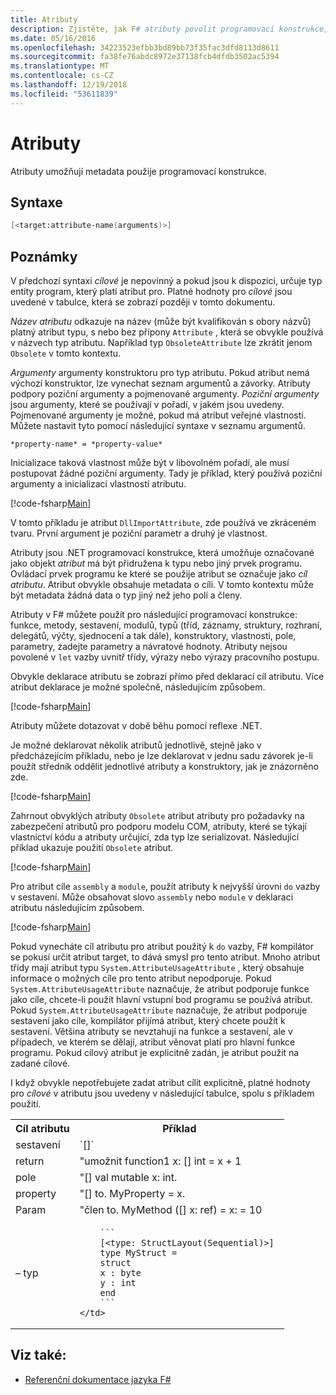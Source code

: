 ```yaml
---
title: Atributy
description: Zjistěte, jak F# atributy povolit programovací konstrukce, které se použije k metadatům.
ms.date: 05/16/2016
ms.openlocfilehash: 34223523efbb3bd89bb73f35fac3dfd8113d8611
ms.sourcegitcommit: fa38fe76abdc8972e37138fcb4dfdb3502ac5394
ms.translationtype: MT
ms.contentlocale: cs-CZ
ms.lasthandoff: 12/19/2018
ms.locfileid: "53611839"
---
```

# <a name="attributes"></a>Atributy

Atributy umožňují metadata použije programovací konstrukce.

## <a name="syntax"></a>Syntaxe

```fsharp
[<target:attribute-name(arguments)>]
```

## <a name="remarks"></a>Poznámky

V předchozí syntaxi *cílové* je nepovinný a pokud jsou k dispozici, určuje typ entity program, který platí atribut pro. Platné hodnoty pro *cílové* jsou uvedené v tabulce, která se zobrazí později v tomto dokumentu.

*Název atributu* odkazuje na název (může být kvalifikován s obory názvů) platný atribut typu, s nebo bez přípony `Attribute` , která se obvykle používá v názvech typ atributu. Například typ `ObsoleteAttribute` lze zkrátit jenom `Obsolete` v tomto kontextu.

*Argumenty* argumenty konstruktoru pro typ atributu. Pokud atribut nemá výchozí konstruktor, lze vynechat seznam argumentů a závorky. Atributy podpory poziční argumenty a pojmenované argumenty. *Poziční argumenty* jsou argumenty, které se používají v pořadí, v jakém jsou uvedeny. Pojmenované argumenty je možné, pokud má atribut veřejné vlastnosti. Můžete nastavit tyto pomocí následující syntaxe v seznamu argumentů.

```
*property-name* = *property-value*
```

Inicializace taková vlastnost může být v libovolném pořadí, ale musí postupovat žádné poziční argumenty. Tady je příklad, který používá poziční argumenty a inicializací vlastností atributu.

[!code-fsharp[Main](../../../samples/snippets/fsharp/lang-ref-2/snippet6202.fs)]

V tomto příkladu je atribut `DllImportAttribute`, zde používá ve zkráceném tvaru. První argument je poziční parametr a druhý je vlastnost.

Atributy jsou .NET programovací konstrukce, která umožňuje označované jako objekt *atribut* má být přidružena k typu nebo jiný prvek programu. Ovládací prvek programu ke které se použije atribut se označuje jako *cíl atributu*. Atribut obvykle obsahuje metadata o cíli. V tomto kontextu může být metadata žádná data o typ jiný než jeho polí a členy.

Atributy v F# můžete použít pro následující programovací konstrukce: funkce, metody, sestavení, modulů, typů (tříd, záznamy, struktury, rozhraní, delegátů, výčty, sjednocení a tak dále), konstruktory, vlastnosti, pole, parametry, zadejte parametry a návratové hodnoty. Atributy nejsou povolené v `let` vazby uvnitř třídy, výrazy nebo výrazy pracovního postupu.

Obvykle deklarace atributu se zobrazí přímo před deklarací cíl atributu. Více atribut deklarace je možné společně, následujícím způsobem.

[!code-fsharp[Main](../../../samples/snippets/fsharp/lang-ref-2/snippet6603.fs)]

Atributy můžete dotazovat v době běhu pomocí reflexe .NET.

Je možné deklarovat několik atributů jednotlivě, stejně jako v předcházejícím příkladu, nebo je lze deklarovat v jednu sadu závorek je-li použít středník oddělit jednotlivé atributy a konstruktory, jak je znázorněno zde.

[!code-fsharp[Main](../../../samples/snippets/fsharp/lang-ref-2/snippet6604.fs)]

Zahrnout obvyklých atributy `Obsolete` atribut atributy pro požadavky na zabezpečení atributů pro podporu modelu COM, atributy, které se týkají vlastnictví kódu a atributy určující, zda typ lze serializovat. Následující příklad ukazuje použití `Obsolete` atribut.

[!code-fsharp[Main](../../../samples/snippets/fsharp/lang-ref-2/snippet6605.fs)]

Pro atribut cíle `assembly` a `module`, použít atributy k nejvyšší úrovni `do` vazby v sestavení. Může obsahovat slovo `assembly` nebo `module` v deklaraci atributu následujícím způsobem.

[!code-fsharp[Main](../../../samples/snippets/fsharp/lang-ref-2/snippet6606.fs)]

Pokud vynecháte cíl atributu pro atribut použitý k `do` vazby, F# kompilátor se pokusí určit atribut target, to dává smysl pro tento atribut. Mnoho atribut třídy mají atribut typu `System.AttributeUsageAttribute` , který obsahuje informace o možných cíle pro tento atribut nepodporuje. Pokud `System.AttributeUsageAttribute` naznačuje, že atribut podporuje funkce jako cíle, chcete-li použít hlavní vstupní bod programu se používá atribut. Pokud `System.AttributeUsageAttribute` naznačuje, že atribut podporuje sestavení jako cíle, kompilátor přijímá atribut, který chcete použít k sestavení. Většina atributy se nevztahují na funkce a sestavení, ale v případech, ve kterém se dělají, atribut věnovat platí pro hlavní funkce programu. Pokud cílový atribut je explicitně zadán, je atribut použit na zadané cílové.

I když obvykle nepotřebujete zadat atribut cílit explicitně, platné hodnoty pro *cílové* v atributu jsou uvedeny v následující tabulce, spolu s příkladem použití.

<table>
  <tr>
    <th>Cíl atributu</td>
    <th>Příklad</td> 
  </tr>
  <tr>
    <td>sestavení</td>
    <td>`[<assembly: AssemblyVersionAttribute("1.0.0.0")>]`</td> 
  </tr>
  <tr>
    <td>return</td>
    <td>"umožnit function1 x: [<return: Obsolete>] int = x + 1</td> 
  </tr>
  <tr>
    <td>pole</td>
    <td>"[<field: DefaultValue>] val mutable x: int.</td> 
  </tr>
  <tr>
    <td>property</td>
    <td>"[<property: Obsolete>] to. MyProperty = x.</td> 
  </tr>
  <tr>
    <td>Param</td>
    <td>"člen to. MyMethod ([<param: Out>] x: ref<int>) = x: = 10</td> 
  </tr>
  <tr>
    <td>– typ</td>
    <td>

        ```
        [<type: StructLayout(Sequential)>] 
        type MyStruct = 
        struct 
        x : byte
        y : int
        end
        ```
    </td> 
  </tr>
</table>

## <a name="see-also"></a>Viz také:

- [Referenční dokumentace jazyka F#](index.md)